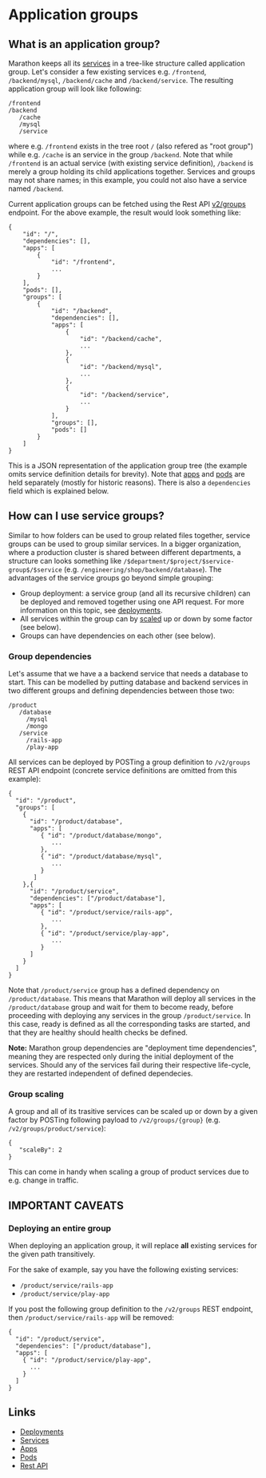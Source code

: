 # Application groups

## What is an application group?
 Marathon keeps all its [services](services.md) in a tree-like structure called application group. Let's consider a few existing services e.g. `/frontend`, `/backend/mysql`, `/backend/cache` and `/backend/service`. The resulting application group will look like following:

```
/frontend
/backend
   /cache
   /mysql
   /service
```
where e.g. `/frontend` exists in the tree root `/` (also refered as "root group") while e.g. `/cache` is an service in the group `/backend`. Note that while `/frontend` is an actual service (with existing service definition), `/backend` is merely a group holding its child applications together. Services and groups may not share names; in this example, you could not also have a service named `/backend`.

Current application groups can be fetched using the Rest API [v2/groups](api.md) endpoint. For the above example, the result would look something like:

```
{
    "id": "/",
    "dependencies": [],
    "apps": [
        {
            "id": "/frontend",
            ...
        }
    ],
    "pods": [],
    "groups": [
        {
            "id": "/backend",
            "dependencies": [],
            "apps": [
                {
                    "id": "/backend/cache",
                    ...
                },
                {
                    "id": "/backend/mysql",
                    ...
                },
                {
                    "id": "/backend/service",
                    ...
                }
            ],
            "groups": [],
            "pods": []
        }
    ]
}
```

This is a JSON representation of the application group tree (the example omits service definition details for brevity). Note that [apps](apps.md) and [pods](pods.md) are held separately (mostly for historic reasons). There is also a `dependencies` field which is explained below.

## How can I use service groups?

Similar to how folders can be used to group related files together, service groups can be used to group similar services. In a bigger organization, where a production cluster is shared between different departments, a structure can looks something like `/$department/$project/$service-group$/$service` (e.g. `/engineering/shop/backend/database`). The advantages of the service groups go beyond simple grouping:

- Group deployment: a service group (and all its recursive children) can be deployed and removed together using one API request. For more information on this topic, see [deployments](deployments.md).
- All services within the group can by [scaled](scaling.md) up or down by some factor (see below).
- Groups can have dependencies on each other (see below).

### Group dependencies

Let's assume that we have a a backend service that needs a database to start. This can be modelled by putting database and backend services in two different groups and defining dependencies between those two:

```
/product
   /database
     /mysql
     /mongo
   /service
     /rails-app
     /play-app

```

All services can be deployed by POSTing a group definition to `/v2/groups` REST API endpoint (concrete service definitions are omitted from this example):

```
{
  "id": "/product",
  "groups": [
    {
      "id": "/product/database",
      "apps": [
         { "id": "/product/database/mongo",
            ...
         },
         { "id": "/product/database/mysql",
            ...
         }
       ]
    },{
      "id": "/product/service",
      "dependencies": ["/product/database"],
      "apps": [
         { "id": "/product/service/rails-app",
            ...
         },
         { "id": "/product/service/play-app",
            ...
         }
      ]
    }
  ]
}
```

Note that `/product/service` group has a defined dependency on `/product/database`. This means that Marathon will deploy all services in the `/product/database` group and wait for them to become ready, before proceeding with deploying any services in the group `/product/service`. In this case, ready is defined as all the corresponding tasks are started, and that they are healthy should health checks be defined.

**Note:** Marathon group dependencies are "deployment time dependencies", meaning they are respected only during the initial deployment of the services. Should any of the services fail during their respective life-cycle, they are restarted independent of defined dependecies.

### Group scaling

A group and all of its trasitive services can be scaled up or down by a given factor by POSTing following payload to `/v2/groups/{group}` (e.g. `/v2/groups/product/service`):

```
{
   "scaleBy": 2
}
```

This can come in handy when scaling a group of product services due to e.g. change in traffic.

## IMPORTANT CAVEATS

### Deploying an entire group

When deploying an application group, it will replace **all** existing services for the given path transitively.

For the sake of example, say you have the following existing services:

* `/product/service/rails-app`
* `/product/service/play-app`

If you post the following group definition to the `/v2/groups` REST endpoint, then `/product/service/rails-app` will be removed:

```
{
  "id": "/product/service",
  "dependencies": ["/product/database"],
  "apps": [
    { "id": "/product/service/play-app",
      ...
    }
  ]
}
```

## Links

* [Deployments](deployments.md)
* [Services](services.md)
* [Apps](apps.md)
* [Pods](pods.md)
* [Rest API](api.md)

